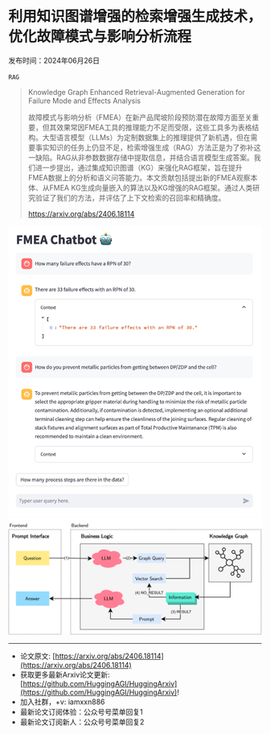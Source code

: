 # 利用知识图谱增强的检索增强生成技术，优化故障模式与影响分析流程
发布时间：2024年06月26日

`RAG`
> Knowledge Graph Enhanced Retrieval-Augmented Generation for Failure Mode and Effects Analysis
>
> 故障模式与影响分析（FMEA）在新产品爬坡阶段预防潜在故障方面至关重要，但其效果常因FMEA工具的推理能力不足而受限，这些工具多为表格结构。大型语言模型（LLMs）为定制数据集上的推理提供了新机遇，但在需要事实知识的任务上仍显不足，检索增强生成（RAG）方法正是为了弥补这一缺陷。RAG从非参数数据存储中提取信息，并结合语言模型生成答案。我们进一步提出，通过集成知识图谱（KG）来强化RAG框架，旨在提升FMEA数据上的分析和语义问答能力。本文贡献包括提出新的FMEA观察本体、从FMEA KG生成向量嵌入的算法以及KG增强的RAG框架。通过人类研究验证了我们的方法，并评估了上下文检索的召回率和精确度。
>
> https://arxiv.org/abs/2406.18114

![](https://raw.githubusercontent.com/HuggingAGI/HuggingArxiv/main/paper_images/2406.18114/fmea_chatbot.png)
![](https://raw.githubusercontent.com/HuggingAGI/HuggingArxiv/main/paper_images/2406.18114/x2.png)

<hr />

- 论文原文: [https://arxiv.org/abs/2406.18114](https://arxiv.org/abs/2406.18114)
- 获取更多最新Arxiv论文更新: [https://github.com/HuggingAGI/HuggingArxiv](https://github.com/HuggingAGI/HuggingArxiv)!
- 加入社群，+v: iamxxn886
- 最新论文订阅体验：公众号号菜单回复1
- 最新论文订阅新人：公众号号菜单回复2